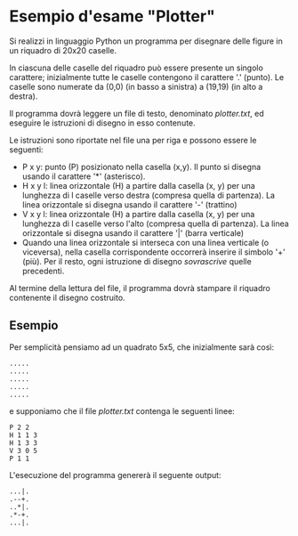 # Esempio d'esame "Plotter"

Si realizzi in linguaggio Python un programma per disegnare delle figure in un riquadro di 20x20 caselle.

In ciascuna delle caselle del riquadro può essere presente un singolo carattere; inizialmente tutte le caselle
contengono il carattere '.' (punto). Le caselle sono numerate da (0,0) (in basso a sinistra) a (19,19) (in alto a
destra).

Il programma dovrà leggere un file di testo, denominato *plotter.txt*, ed eseguire le istruzioni di disegno in esso
contenute.

Le istruzioni sono riportate nel file una per riga e possono essere le seguenti:

- P x y: punto (P) posizionato nella casella (x,y). Il punto si disegna usando il carattere '*' (asterisco).
- H x y l: linea orizzontale (H) a partire dalla casella (x, y) per una lunghezza di l caselle verso destra (compresa
  quella di partenza). La linea orizzontale si disegna usando il carattere '-' (trattino)
- V x y l: linea orizzontale (H) a partire dalla casella (x, y) per una lunghezza di l caselle verso l'alto  (compresa
  quella di partenza). La linea orizzontale si disegna usando il carattere '|' (barra verticale)
- Quando una linea orizzontale si interseca con una linea verticale (o viceversa), nella casella corrispondente
  occorrerà inserire il simbolo '+' (più). Per il resto, ogni istruzione di disegno _sovrascrive_ quelle precedenti.

Al termine della lettura del file, il programma dovrà stampare il riquadro contenente il disegno costruito.

## Esempio

Per semplicità pensiamo ad un quadrato 5x5, che inizialmente sarà così:

    .....
    .....
    .....
    .....
    .....

e supponiamo che il file *plotter.txt* contenga le seguenti linee:

    P 2 2
    H 1 1 3 
    H 1 3 3
    V 3 0 5
    P 1 1

L'esecuzione del programma genererà il seguente output:

    ...|.
    .--+.
    ..*|.
    .*-+.
    ...|.

